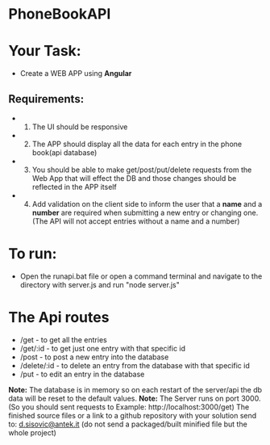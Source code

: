 # PhoneBookAPI

# Your Task:
* Create a WEB APP using **Angular**

## Requirements:
* 1. The UI should be responsive
* 2. The APP should display all the data for each entry in the phone book(api database)
* 3. You should be able to make get/post/put/delete requests from the Web App that will effect the DB and those changes should be reflected in the APP itself
* 4. Add validation on the client side to inform the user that a **name** and a **number** are required when submitting a new entry or changing one.(The API will not accept entries without a name and a number)

# To run:
*   Open the runapi.bat file or open a command terminal and navigate to the directory with server.js and run "node server.js"

# The Api routes
*   /get - to get all the entries
*   /get/:id - to get just one entry with that specific id
*   /post - to post a new entry into the database
*   /delete/:id - to delete an entry from the database with that specific id
*   /put - to edit an entry in the database

**Note:** The database is in memory so on each restart of the server/api the db data will be reset to the default values.
**Note:** The Server runs on port 3000. (So you should sent requests to Example: http://localhost:3000/get)
The finished source files or a link to a github repository with your solution send to: d.sisovic@antek.it (do not send a packaged/built minified file but the whole project)